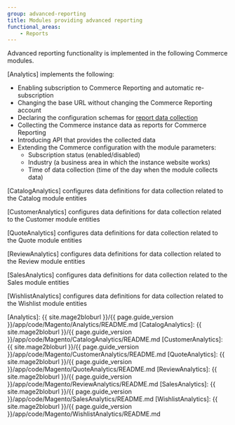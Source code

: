 ```yaml
---
group: advanced-reporting
title: Modules providing advanced reporting
functional_areas:
    - Reports
---
```


Advanced reporting functionality is implemented in the following Commerce modules.

[Analytics] implements the following:

*  Enabling subscription to Commerce Reporting and automatic re-subscription
*  Changing the base URL without changing the Commerce Reporting account
*  Declaring the configuration schemas for [report data collection]
*  Collecting the Commerce instance data as reports for Commerce Reporting
*  Introducing API that provides the collected data
*  Extending the Commerce configuration with the module parameters:
   *  Subscription status (enabled/disabled)
   *  Industry (a business area in which the instance website works)
   *  Time of data collection (time of the day when the module collects data)

[CatalogAnalytics] configures data definitions for data collection related to the Catalog module entities

[CustomerAnalytics] configures data definitions for data collection related to the Customer module entities

[QuoteAnalytics] configures data definitions for data collection related to the Quote module entities

[ReviewAnalytics] configures data definitions for data collection related to the Review module entities

[SalesAnalytics] configures data definitions for data collection related to the Sales module entities

[WishlistAnalytics] configures data definitions for data collection related to the Wishlist module entities

<!-- LINK DEFINITIONS -->

[Analytics]: {{ site.mage2bloburl }}/{{ page.guide_version }}/app/code/Magento/Analytics/README.md
[CatalogAnalytics]: {{ site.mage2bloburl }}/{{ page.guide_version }}/app/code/Magento/CatalogAnalytics/README.md
[CustomerAnalytics]: {{ site.mage2bloburl }}/{{ page.guide_version }}/app/code/Magento/CustomerAnalytics/README.md
[QuoteAnalytics]: {{ site.mage2bloburl }}/{{ page.guide_version }}/app/code/Magento/QuoteAnalytics/README.md
[ReviewAnalytics]: {{ site.mage2bloburl }}/{{ page.guide_version }}/app/code/Magento/ReviewAnalytics/README.md
[SalesAnalytics]: {{ site.mage2bloburl }}/{{ page.guide_version }}/app/code/Magento/SalesAnalytics/README.md
[WishlistAnalytics]: {{ site.mage2bloburl }}/{{ page.guide_version }}/app/code/Magento/WishlistAnalytics/README.md

[report data collection]: ./data-collection.html
